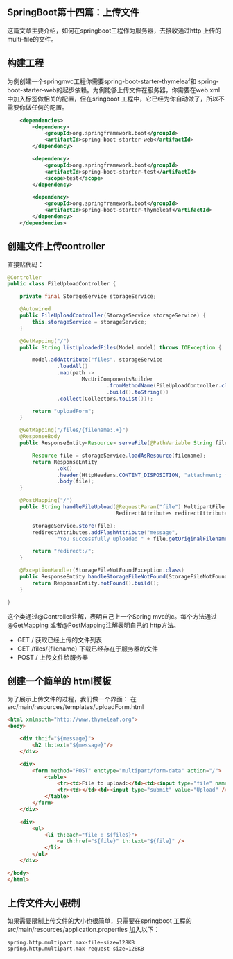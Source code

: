 ## SpringBoot第十四篇：上传文件

这篇文章主要介绍，如何在springboot工程作为服务器，去接收通过http 上传的multi-file的文件。

## 构建工程

为例创建一个springmvc工程你需要spring-boot-starter-thymeleaf和 spring-boot-starter-web的起步依赖。为例能够上传文件在服务器，你需要在web.xml中加入标签做相关的配置，但在sringboot 工程中，它已经为你自动做了，所以不需要你做任何的配置。

```xml
    <dependencies>
        <dependency>
            <groupId>org.springframework.boot</groupId>
            <artifactId>spring-boot-starter-web</artifactId>
        </dependency>

        <dependency>
            <groupId>org.springframework.boot</groupId>
            <artifactId>spring-boot-starter-test</artifactId>
            <scope>test</scope>
        </dependency>

        <dependency>
            <groupId>org.springframework.boot</groupId>
            <artifactId>spring-boot-starter-thymeleaf</artifactId>
        </dependency>
    </dependencies>
```

## 创建文件上传controller

直接贴代码：

```java
@Controller
public class FileUploadController {

    private final StorageService storageService;

    @Autowired
    public FileUploadController(StorageService storageService) {
        this.storageService = storageService;
    }

    @GetMapping("/")
    public String listUploadedFiles(Model model) throws IOException {

        model.addAttribute("files", storageService
                .loadAll()
                .map(path ->
                        MvcUriComponentsBuilder
                                .fromMethodName(FileUploadController.class, "serveFile", path.getFileName().toString())
                                .build().toString())
                .collect(Collectors.toList()));

        return "uploadForm";
    }

    @GetMapping("/files/{filename:.+}")
    @ResponseBody
    public ResponseEntity<Resource> serveFile(@PathVariable String filename) {

        Resource file = storageService.loadAsResource(filename);
        return ResponseEntity
                .ok()
                .header(HttpHeaders.CONTENT_DISPOSITION, "attachment; filename=\""+file.getFilename()+"\"")
                .body(file);
    }

    @PostMapping("/")
    public String handleFileUpload(@RequestParam("file") MultipartFile file,
                                   RedirectAttributes redirectAttributes) {

        storageService.store(file);
        redirectAttributes.addFlashAttribute("message",
                "You successfully uploaded " + file.getOriginalFilename() + "!");

        return "redirect:/";
    }

    @ExceptionHandler(StorageFileNotFoundException.class)
    public ResponseEntity handleStorageFileNotFound(StorageFileNotFoundException exc) {
        return ResponseEntity.notFound().build();
    }

}
```

这个类通过@Controller注解，表明自己上一个Spring mvc的c。每个方法通过
@GetMapping 或者@PostMapping注解表明自己的 http方法。

- GET / 获取已经上传的文件列表
- GET /files/{filename}  下载已经存在于服务器的文件
- POST / 上传文件给服务器

## 创建一个简单的 html模板

为了展示上传文件的过程，我们做一个界面：
在src/main/resources/templates/uploadForm.html

```html
<html xmlns:th="http://www.thymeleaf.org">
<body>

    <div th:if="${message}">
        <h2 th:text="${message}"/>
    </div>

    <div>
        <form method="POST" enctype="multipart/form-data" action="/">
            <table>
                <tr><td>File to upload:</td><td><input type="file" name="file" /></td></tr>
                <tr><td></td><td><input type="submit" value="Upload" /></td></tr>
            </table>
        </form>
    </div>

    <div>
        <ul>
            <li th:each="file : ${files}">
                <a th:href="${file}" th:text="${file}" />
            </li>
        </ul>
    </div>

</body>
</html>
```

## 上传文件大小限制

如果需要限制上传文件的大小也很简单，只需要在springboot 工程的src/main/resources/application.properties 加入以下：

```
spring.http.multipart.max-file-size=128KB
spring.http.multipart.max-request-size=128KB
```
